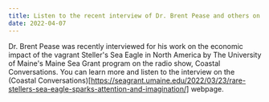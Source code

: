 ```yaml
---
title: Listen to the recent interview of Dr. Brent Pease and others on their research of the Steller's Sea Eagle in North America
date: 2022-04-07
---
```


Dr. Brent Pease was recently interviewed for his work on the economic impact of the vagrant Steller's Sea Eagle in North America by The University of Maine's Maine Sea Grant program on the radio show, Coastal Conversations. You can learn more and listen to the interview on the (Coastal Conversations)[https://seagrant.umaine.edu/2022/03/23/rare-stellers-sea-eagle-sparks-attention-and-imagination/] webpage. 

